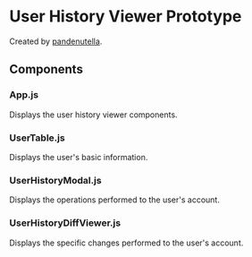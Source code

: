 # User History Viewer Prototype

Created by [pandenutella](https://github.com/pandenutella).

## Components

### App.js

Displays the user history viewer components.

### UserTable.js

Displays the user's basic information.

### UserHistoryModal.js

Displays the operations performed to the user's account.

### UserHistoryDiffViewer.js

Displays the specific changes performed to the user's account.
